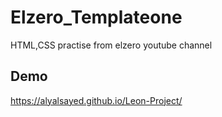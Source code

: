 # Elzero_Templateone
HTML,CSS practise from elzero youtube channel

## Demo
https://alyalsayed.github.io/Leon-Project/
